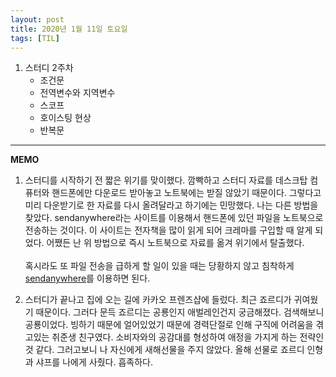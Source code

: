 ```yaml
---
layout: post
title: 2020년 1월 11일 토요일
tags: [TIL]
---
```


1. 스터디 2주차
	- 조건문
	- 전역변수와 지역변수
	- 스코프
	- 호이스팅 현상
	- 반복문

---
**MEMO**

1. 스터디를 시작하기 전 짧은 위기를 맞이했다. 깜빡하고 스터디 자료를 데스크탑 컴퓨터와 핸드폰에만 다운로드 받아놓고 노트북에는 받질 않았기 때문이다. 그렇다고 미리 다운받기로 한 자료를 다시 올려달라고 하기에는 민망했다. 나는 다른 방법을 찾았다. sendanywhere라는 사이트를 이용해서 핸드폰에 있던 파일을 노트북으로 전송하는 것이다. 이 사이트는 전자책을 많이 읽게 되어 크레마를 구입할 때 알게 되었다. 어쨌든 난 위 방법으로 즉시 노트북으로 자료를 옮겨 위기에서 탈출했다. <br><br> 혹시라도 또 파일 전송을 급하게 할 일이 있을 때는 당황하지 않고 침착하게 [sendanywhere](https://send-anywhere.com)를 이용하면 된다.

2. 스터디가 끝나고 집에 오는 길에 카카오 프렌즈샵에 들렀다. 최근 죠르디가 귀여웠기 때문이다. 그러다 문득 죠르디는 공룡인지 애벌레인건지 궁금해졌다. 검색해보니 공룡이었다. 빙하기 때문에 얼어있었기 때문에 경력단절로 인해 구직에 어려움을 겪고있는 취준생 친구였다. 소비자와의 공감대를 형성하여 애정을 가지게 하는 전략인 것 같다. 그러고보니 나 자신에게 새해선물을 주지 않았다. 올해 선물로 죠르디 인형과 샤프를 나에게 사줬다. 흡족하다.
